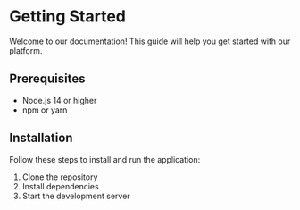 # Getting Started

Welcome to our documentation! This guide will help you get started with our platform.

## Prerequisites
- Node.js 14 or higher
- npm or yarn

## Installation
Follow these steps to install and run the application:

1. Clone the repository
2. Install dependencies
3. Start the development server
